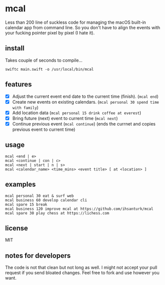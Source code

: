 # mcal

Less than 200 line of suckless code for managing the macOS built-in calendar
app from command line. So you don't have to align the events with your fucking
pointer pixel by pixel (I hate it).

## install
Takes couple of seconds to compile...
```
swiftc main.swift -o /usr/local/bin/mcal
```

## features
* [X] Adjust the current event end date to the current time (finish). (`mcal end`)
* [X] Create new events on existing calendars. (`mcal personal 30 spend time with family`)
* [X] Add location data (`mcal personal 15 drink coffee at everest`)
* [X] Bring future (next) event to current time (`mcal next`)
* [X] Continue previous event (`mcal continue`) (ends the currnet and
      copies previous event to current time)

## usage
```
mcal <end | e>
mcal <continue | con | c>
mcal <next | start | n | s>
mcal <calendar_name> <time_mins> <event title> [ at <location> ]
```

## examples
```
mcal personal 30 eat & surf web
mcal business 60 develop calendar cli
mcal spare 15 break
mcal business 120 improve mcal at https://github.com/ihsanturk/mcal
mcal spare 30 play chess at https://lichess.com
```

## license
MIT

## notes for developers
The code is not that clean but not long as well. I might not accept your pull
request if you send bloated changes. Feel free to fork and use however you
want.

